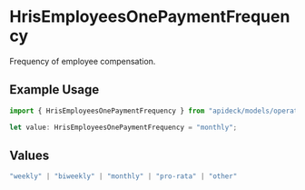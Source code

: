 # HrisEmployeesOnePaymentFrequency

Frequency of employee compensation.

## Example Usage

```typescript
import { HrisEmployeesOnePaymentFrequency } from "apideck/models/operations";

let value: HrisEmployeesOnePaymentFrequency = "monthly";
```

## Values

```typescript
"weekly" | "biweekly" | "monthly" | "pro-rata" | "other"
```